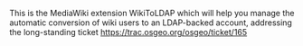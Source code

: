 This is the MediaWiki extension WikiToLDAP which will help you manage the
automatic conversion of wiki users to an LDAP-backed account, addressing
the long-standing ticket https://trac.osgeo.org/osgeo/ticket/165
